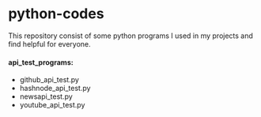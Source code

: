 # python-codes

This repository consist of some python programs I used in my projects and find helpful for everyone.

#### api_test_programs:
- github_api_test.py
- hashnode_api_test.py
- newsapi_test.py
- youtube_api_test.py
